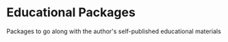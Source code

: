# Educational Packages

Packages to go along with the author's self-published educational materials
